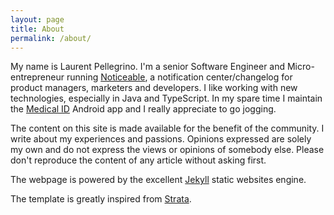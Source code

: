 ```yaml
---
layout: page
title: About
permalink: /about/
---
```


My name is Laurent Pellegrino. I'm a senior Software Engineer and Micro-entrepreneur running 
[Noticeable][noticeable], a notification center/changelog for product managers, marketers and developers. 
I like working with new technologies, especially in Java and TypeScript. In my spare time I maintain the
[Medical ID][medicalid] Android app and I really appreciate to go jogging.

The content on this site is made available for the benefit of the community.
I write about my experiences and passions. Opinions expressed are solely my own
and do not express the views or opinions of somebody else. Please don't reproduce
the content of any article without asking first.

The webpage is powered by the excellent [Jekyll][jekyll] static websites engine.

The template is greatly inspired from [Strata][strata].

[jekyll]:    http://jekyllrb.com
[medicalid]: https://www.medicalid.info
"Medical ID, the app that could save your life!"
[noticeable]: https://noticeable.io
[strata]: http://html5up.net/strata
